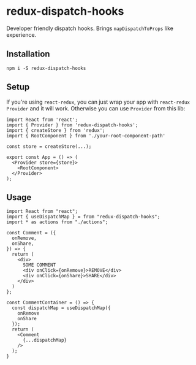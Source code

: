 # redux-dispatch-hooks

Developer friendly dispatch hooks. Brings `mapDispatchToProps` like experience.

## Installation

```
npm i -S redux-dispatch-hooks
```

## Setup

If you're using `react-redux`, you can just wrap your app with `react-redux` `Provider` and it will work. Otherwise you can use `Provider` from this lib:

```
import React from 'react';
import { Provider } from 'redux-dispatch-hooks';
import { createStore } from 'redux';
import { RootComponent } from './your-root-component-path'

const store = createStore(...);

export const App = () => (
  <Provider store={store}>
    <RootComponent>
  </Provider>
);

```

## Usage

```
import React from "react";
import { useDispatchMap } = from "redux-dispatch-hooks";
import * as actions from "./actions";

const Comment = ({
  onRemove,
  onShare,
}) => {
  return (
    <div>
      SOME COMMENT
      <div onClick={onRemove}>REMOVE</div>
      <div onClick={onShare}>SHARE</div>
    </div>
  )
};

const CommentContainer = () => {
  const dispatchMap = useDispatchMap({
    onRemove
    onShare
  });
  return (
    <Comment
      {...dispatchMap}
    />
  );
}
```